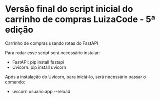 # Versão final do script inicial do carrinho de compras LuizaCode - 5ª edição

Carrinho de compras usando rotas do FastAPI

Para rodar esse script será necessário instalar:

- FastAPI: pip install fastapi
- Uvicorn: pip install uvicorn

Após a instalação do Uvicorn, para iniciá-lo, será necessário passar o comando:

- uvicorn usuario:app --reload
